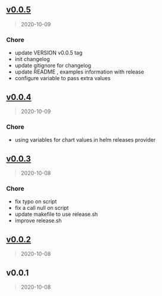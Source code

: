 
<a name="v0.0.5"></a>
## [v0.0.5](https://gitlab.com/bennuteam/terraform-helm-kong/compare/v0.0.4...v0.0.5)

> 2020-10-09

### Chore

* update VERSION v0.0.5 tag
* init changelog
* update gitignore for changelog
* update README , examples information with release
* configure variable to pass extra values


<a name="v0.0.4"></a>
## [v0.0.4](https://gitlab.com/bennuteam/terraform-helm-kong/compare/v0.0.3...v0.0.4)

> 2020-10-09

### Chore

* using variables for chart values in helm releases provider


<a name="v0.0.3"></a>
## [v0.0.3](https://gitlab.com/bennuteam/terraform-helm-kong/compare/v0.0.2...v0.0.3)

> 2020-10-08

### Chore

* fix typo on script
* fix a call null on script
* update makefile to use release.sh
* improve release.sh


<a name="v0.0.2"></a>
## [v0.0.2](https://gitlab.com/bennuteam/terraform-helm-kong/compare/v0.0.1...v0.0.2)

> 2020-10-08


<a name="v0.0.1"></a>
## v0.0.1

> 2020-10-08

